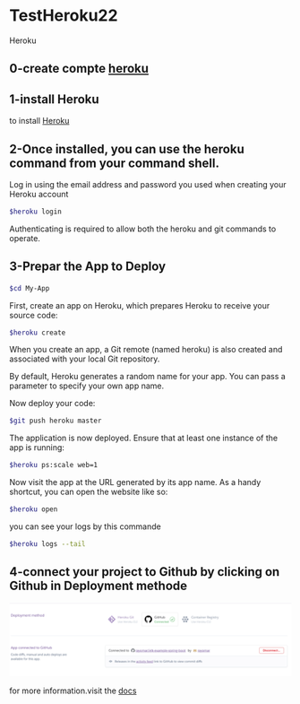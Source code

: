 # TestHeroku22


Heroku 
## 0-create compte [heroku](https://devcenter.heroku.com/)
## 1-install Heroku
to install [Heroku](https://devcenter.heroku.com/articles/getting-started-with-java#set-up/)


## 2-Once installed, you can use the heroku command from your command shell.
Log in using the email address and password you used when creating your Heroku account

```sh
$heroku login

```


Authenticating is required to allow both the heroku and git commands to operate.

## 3-Prepar the App to Deploy

```sh
$cd My-App

```
First, create an app on Heroku, which prepares Heroku to receive your source code:
```sh
$heroku create

```

When you create an app, a Git remote (named heroku) is also created and associated with your local Git repository.

By default, Heroku generates a random name for your app. You can pass a parameter to specify your own app name.

Now deploy your code:
```sh
$git push heroku master

```

The application is now deployed. Ensure that at least one instance of the app is running:

```sh
$heroku ps:scale web=1

```

 Now visit the app at the URL generated by its app name. As a handy shortcut, you can open the website like so:
```sh
$heroku open

```
you can see your logs by this commande 

```sh
$heroku logs --tail

```
## 4-connect your project to Github by clicking on Github in Deployment methode

![alt logo](https://github.com/rayomar/elk-example-spring-boot/blob/develop/ConnectGith.png)

for more information.visit the [docs](https://devcenter.heroku.com/articles/getting-started-with-java)



